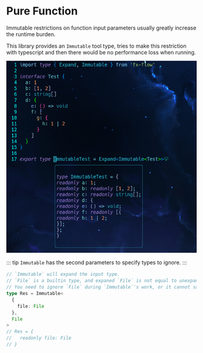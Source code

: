 # Pure Function

Immutable restrictions on function input parameters usually greatly increase the runtime burden.

This library provides an `Immutable` tool type, tries to make this restriction with typescript and then there would be no performance loss when running.

![immutable showcase](/immutable.png)

::: tip
`Immutable` has the second parameters to specify types to ignore.
:::

```typescript
// `Immutable` will expand the input type.
// `File` is a builtin type, and expaned `File` is not equal to unexpaned `File`.
// You need to ignore `File` during `Immutable`'s work, or it cannot satisfies another `File`.
type Res = Immutable<
  {
    file: File
  },
  File
>
// Res = {
//   readonly file: File
// }
```
